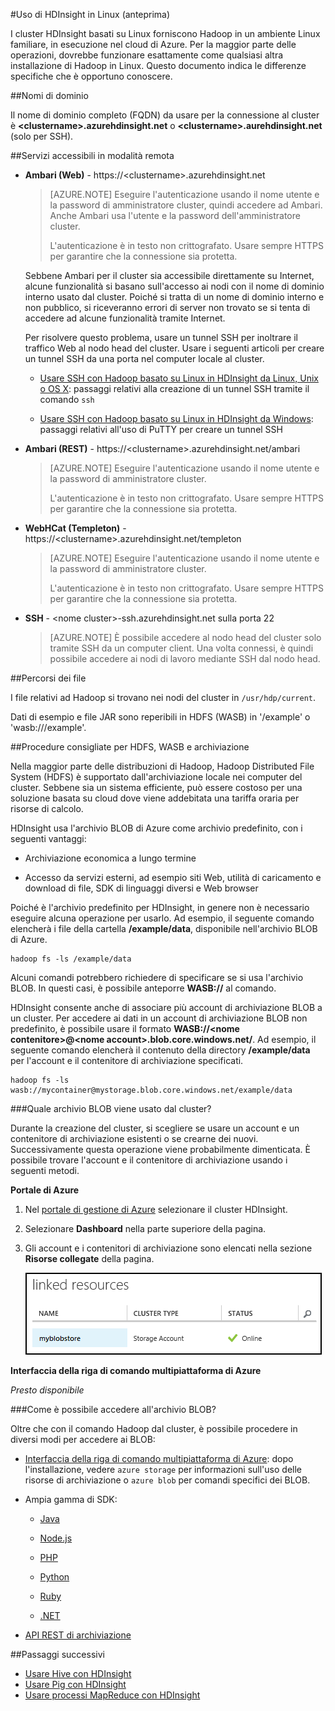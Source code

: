 ﻿<properties
   pageTitle="Informazioni utili su Hadoop in HDInsight basato su Linux | Azure"
   description="I cluster HDInsight basati su Linux forniscono Hadoop in un ambiente Linux familiare, in esecuzione nel cloud di Azure."
   services="hdinsight"
   documentationCenter=""
   authors="Blackmist"
   manager="paulettm"
   editor="cgronlun"/>

<tags
   ms.service="hdinsight"
   ms.devlang=""
   ms.topic="article"
   ms.tgt_pltfrm="na"
   ms.workload="big-data"
   ms.date="02/18/2015"
   ms.author="larryfr"/>

#Uso di HDInsight in Linux (anteprima)

I cluster HDInsight basati su Linux forniscono Hadoop in un ambiente Linux familiare, in esecuzione nel cloud di Azure. Per la maggior parte delle operazioni, dovrebbe funzionare esattamente come qualsiasi altra installazione di Hadoop in Linux. Questo documento indica le differenze specifiche che è opportuno conoscere.

##Nomi di dominio

Il nome di dominio completo (FQDN) da usare per la connessione al cluster è **&lt;clustername>.azurehdinsight.net** o **&lt;clustername>.aurehdinsight.net** (solo per SSH).

##Servizi accessibili in modalità remota

* **Ambari (Web)** - https://&lt;clustername>.azurehdinsight.net

	> [AZURE.NOTE] Eseguire l'autenticazione usando il nome utente e la password di amministratore cluster, quindi accedere ad Ambari. Anche Ambari usa l'utente e la password dell'amministratore cluster.
	> 
	> L'autenticazione è in testo non crittografato. Usare sempre HTTPS per garantire che la connessione sia protetta.

	Sebbene Ambari per il cluster sia accessibile direttamente su Internet, alcune funzionalità si basano sull'accesso ai nodi con il nome di dominio interno usato dal cluster. Poiché si tratta di un nome di dominio interno e non pubblico, si riceveranno errori di server non trovato se si tenta di accedere ad alcune funzionalità tramite Internet.

	Per risolvere questo problema, usare un tunnel SSH per inoltrare il traffico Web al nodo head del cluster. Usare i seguenti articoli per creare un tunnel SSH da una porta nel computer locale al cluster.

	* <a href="../hdinsight-hadoop-linux-use-ssh-unix/#tunnel" target="_blank">Usare SSH con Hadoop basato su Linux in HDInsight da Linux, Unix o OS X</a>: passaggi relativi alla creazione di un tunnel SSH tramite il comando `ssh` 

	* <a href="../hdinsight-hadoop-linux-use-ssh-windows/#tunnel" target="_blank">Usare SSH con Hadoop basato su Linux in HDInsight da Windows</a>: passaggi relativi all'uso di PuTTY per creare un tunnel SSH

* **Ambari (REST)** - https://&lt;clustername>.azurehdinsight.net/ambari

	> [AZURE.NOTE] Eseguire l'autenticazione usando il nome utente e la password di amministratore cluster.
	> 
	> L'autenticazione è in testo non crittografato. Usare sempre HTTPS per garantire che la connessione sia protetta.

* **WebHCat (Templeton)** - https://&lt;clustername>.azurehdinsight.net/templeton

	> [AZURE.NOTE] Eseguire l'autenticazione usando il nome utente e la password di amministratore cluster.
	> 
	> L'autenticazione è in testo non crittografato. Usare sempre HTTPS per garantire che la connessione sia protetta.

* **SSH** - &lt;nome cluster>-ssh.azurehdinsight.net sulla porta 22

	> [AZURE.NOTE] È possibile accedere al nodo head del cluster solo tramite SSH da un computer client. Una volta connessi, è quindi possibile accedere ai nodi di lavoro mediante SSH dal nodo head.

##Percorsi dei file

I file relativi ad Hadoop si trovano nei nodi del cluster in `/usr/hdp/current`.

Dati di esempio e file JAR sono reperibili in HDFS (WASB) in '/example' o 'wasb:///example'.

##Procedure consigliate per HDFS, WASB e archiviazione

Nella maggior parte delle distribuzioni di Hadoop, Hadoop Distributed File System (HDFS) è supportato dall'archiviazione locale nei computer del cluster. Sebbene sia un sistema efficiente, può essere costoso per una soluzione basata su cloud dove viene addebitata una tariffa oraria per risorse di calcolo.

HDInsight usa l'archivio BLOB di Azure come archivio predefinito, con i seguenti vantaggi:

* Archiviazione economica a lungo termine

* Accesso da servizi esterni, ad esempio siti Web, utilità di caricamento e download di file, SDK di linguaggi diversi e Web browser

Poiché è l'archivio predefinito per HDInsight, in genere non è necessario eseguire alcuna operazione per usarlo. Ad esempio, il seguente comando elencherà i file della cartella **/example/data**, disponibile nell'archivio BLOB di Azure.

	hadoop fs -ls /example/data

Alcuni comandi potrebbero richiedere di specificare se si usa l'archivio BLOB. In questi casi, è possibile anteporre **WASB://** al comando.

HDInsight consente anche di associare più account di archiviazione BLOB a un cluster. Per accedere ai dati in un account di archiviazione BLOB non predefinito, è possibile usare il formato **WASB://&lt;nome contenitore>@&lt;nome account>.blob.core.windows.net/**. Ad esempio, il seguente comando elencherà il contenuto della directory **/example/data** per l'account e il contenitore di archiviazione specificati.

	hadoop fs -ls wasb://mycontainer@mystorage.blob.core.windows.net/example/data

###Quale archivio BLOB viene usato dal cluster?

Durante la creazione del cluster, si scegliere se usare un account e un contenitore di archiviazione esistenti o se crearne dei nuovi. Successivamente questa operazione viene probabilmente dimenticata. È possibile trovare l'account e il contenitore di archiviazione usando i seguenti metodi.

**Portale di Azure**

1. Nel <a href="https://manage.windowsazure.com/" target="_blank">portale di gestione di Azure</a> selezionare il cluster HDInsight.

2. Selezionare **Dashboard** nella parte superiore della pagina.

3. Gli account e i contenitori di archiviazione sono elencati nella sezione **Risorse collegate** della pagina.

	![linked resources](./media/hdinsight-hadoop-linux-information/storageportal.png)

**Interfaccia della riga di comando multipiattaforma di Azure**

*Presto disponibile*

###Come è possibile accedere all'archivio BLOB?

Oltre che con il comando Hadoop dal cluster, è possibile procedere in diversi modi per accedere ai BLOB:

* <a href="http://azure.microsoft.com/documentation/articles/xplat-cli/" target="_blank">Interfaccia della riga di comando multipiattaforma di Azure</a>: dopo l'installazione, vedere `azure storage` per informazioni sull'uso delle risorse di archiviazione o `azure blob` per comandi specifici dei BLOB.

* Ampia gamma di SDK:

	* <a href="https://github.com/Azure/azure-sdk-for-java" target="_blank">Java</a>

	* <a href="https://github.com/Azure/azure-sdk-for-node" target="_blank">Node.js</a>

	* <a href="https://github.com/Azure/azure-sdk-for-php" target="_blank">PHP</a>

	* <a href="https://github.com/Azure/azure-sdk-for-python" target="_blank">Python</a>

	* <a href="https://github.com/Azure/azure-sdk-for-ruby" target="_blank">Ruby</a>

	* <a href="https://github.com/Azure/azure-sdk-for-net" target="_blank">.NET</a>

* <a href="https://msdn.microsoft.com/library/azure/dd135733.aspx" target="_blank">API REST di archiviazione</a>


##Passaggi successivi

* [Usare Hive con HDInsight](../hdinsight-use-hive/)
* [Usare Pig con HDInsight](../hdinsight-use-pig/)
* [Usare processi MapReduce con HDInsight](../hdinsight-use-mapreduce)


<!--HONumber=47-->
